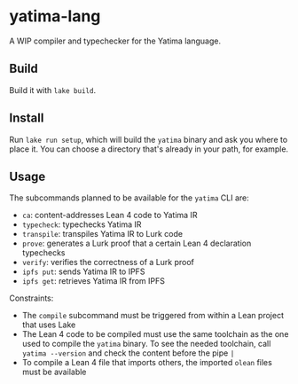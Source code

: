 # yatima-lang

A WIP compiler and typechecker for the Yatima language.

## Build

Build it with `lake build`.

## Install

Run `lake run setup`, which will build the `yatima` binary and ask you where to place it.
You can choose a directory that's already in your path, for example.

## Usage

The subcommands planned to be available for the `yatima` CLI are:
* `ca`: content-addresses Lean 4 code to Yatima IR
* `typecheck`: typechecks Yatima IR
* `transpile`: transpiles Yatima IR to Lurk code
* `prove`: generates a Lurk proof that a certain Lean 4 declaration typechecks
* `verify`: verifies the correctness of a Lurk proof
* `ipfs put`: sends Yatima IR to IPFS
* `ipfs get`: retrieves Yatima IR from IPFS

Constraints:
* The `compile` subcommand must be triggered from within a Lean project that uses Lake
* The Lean 4 code to be compiled must use the same toolchain as the one used to compile the `yatima` binary.
To see the needed toolchain, call `yatima --version` and check the content before the pipe `|`
* To compile a Lean 4 file that imports others, the imported `olean` files must be available
